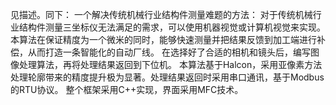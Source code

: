 见描述。同下：
一个解决传统机械行业结构件测量难题的方法：
对于传统机械行业结构件测量三坐标仪无法满足的需求，可以使用机器视觉或计算机视觉来实现。本算法在保证精度为一个微米的同时，能够快速测量并把结果反馈到加工端进行补偿，从而打造一条智能化的自动厂线。
在选择好了合适的相机和镜头后，编写图像处理算法，再将处理结果返回到下位机。
本算法基于Halcon，采用亚像素方法处理轮廓带来的精度提升极为显著。处理结果返回时采用串口通讯，基于Modbus的RTU协议。
整个框架采用C++实现，界面采用MFC技术。
